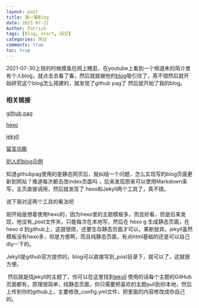 ```yaml
---
layout: post
title: 第一篇Blog
date: 2021-07-21
Author: Patrick
tags: [Blog, start, 闲记]
categories: 闲记
comments: true
toc: true
---
```


2021-07-30上班的时候摸鱼在网上瞎逛，在youtube上看到一个频道朱的简介里有个人blog，就点击去看了看，然后就就被他的[blog](https://siemenstutorials.pw/https://siemenstutorials.pw/)吸引住了，真不错然后就开始研究这个blog怎么搭建的，就发现了github pag了
然后就开始了我的blog。

<!-- more -->
### 相关链接

[github pag](https://pages.github.com/)

[hexo](https://hexo.io/zh-cn/ )

[jekyll](http://jekyllcn.com/ )

[留言功能](https://valine.js.org/)

[别人的blog示例](https://xpoet.cn/links/)

知道githubpag使用的是静态网页后，就纠结一个问题，怎么实现写的blog页面更新到网站？难道每次都去改index页面吗 ，后来发现原来可以使用Markdown来写，主页直接调用，然后就发现了 hexo和Jekyll两个工具了，真不错。

说下我对这两个工具的看法吧

​	刚开始是想着使用hexo的，因为hexo里的主题模板多，而且好看，但是后来发现，他没有_post文件夹，只能每次在本地写，然后在 hexo g 生成静态页面，在hexo d 到github上，这就很烦，还要生存静态页面才可以，果断放弃。jekyll虽然模板没有hexo多，但是方便啊，而且纯静态页面，有点html基础的还是可以自己diy一下的。

​	Jekyll是github官方提供的，blog可以直接写到_post目录下，就可以了，这就很方便。

​	然后就是找jekyll的主题了，你可以在这里找到[jekyll](http://jekyllthemes.org/) 使用的话每个主题的GitHub页面都有，原理很简单，纯静态页面，你只需要把喜欢的主题pull到你本地，然后上传到你的github上，主要修改_config.yml文件，把里面的内容修改成你自己的。


